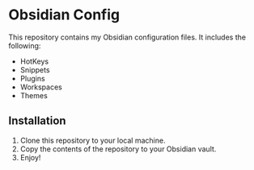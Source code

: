 # Obsidian Config

This repository contains my Obsidian configuration files. It includes the following:

- HotKeys
- Snippets
- Plugins
- Workspaces
- Themes

## Installation

1. Clone this repository to your local machine.
2. Copy the contents of the repository to your Obsidian vault.
3. Enjoy!
